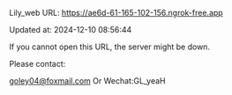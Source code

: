 Lily_web URL: https://ae6d-61-165-102-156.ngrok-free.app

Updated at: 2024-12-10 08:56:44

If you cannot open this URL, the server might be down.

Please contact: 

goley04@foxmail.com Or Wechat:GL_yeaH